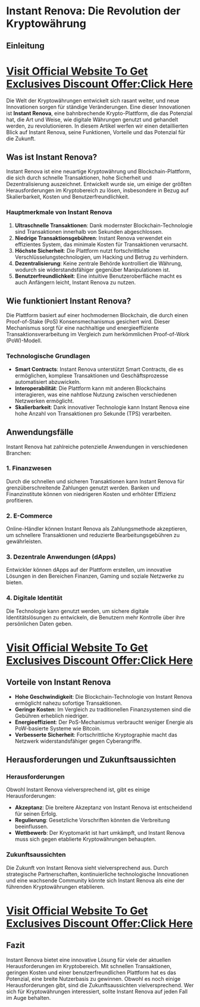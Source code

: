 # Instant Renova: Die Revolution der Kryptowährung

## Einleitung

# **[Visit Official Website To Get Exclusives Discount Offer:Click Here](https://mydealsjunction.info/instantrenova-buy)**

Die Welt der Kryptowährungen entwickelt sich rasant weiter, und neue Innovationen sorgen für ständige Veränderungen. Eine dieser Innovationen ist **Instant Renova**, eine bahnbrechende Krypto-Plattform, die das Potenzial hat, die Art und Weise, wie digitale Währungen genutzt und gehandelt werden, zu revolutionieren. In diesem Artikel werfen wir einen detaillierten Blick auf Instant Renova, seine Funktionen, Vorteile und das Potenzial für die Zukunft.

## Was ist Instant Renova?

Instant Renova ist eine neuartige Kryptowährung und Blockchain-Plattform, die sich durch schnelle Transaktionen, hohe Sicherheit und Dezentralisierung auszeichnet. Entwickelt wurde sie, um einige der größten Herausforderungen im Kryptobereich zu lösen, insbesondere in Bezug auf Skalierbarkeit, Kosten und Benutzerfreundlichkeit.

### Hauptmerkmale von Instant Renova

1. **Ultraschnelle Transaktionen**: Dank modernster Blockchain-Technologie sind Transaktionen innerhalb von Sekunden abgeschlossen.
2. **Niedrige Transaktionsgebühren**: Instant Renova verwendet ein effizientes System, das minimale Kosten für Transaktionen verursacht.
3. **Höchste Sicherheit**: Die Plattform nutzt fortschrittliche Verschlüsselungstechnologien, um Hacking und Betrug zu verhindern.
4. **Dezentralisierung**: Keine zentrale Behörde kontrolliert die Währung, wodurch sie widerstandsfähiger gegenüber Manipulationen ist.
5. **Benutzerfreundlichkeit**: Eine intuitive Benutzeroberfläche macht es auch Anfängern leicht, Instant Renova zu nutzen.

## Wie funktioniert Instant Renova?

Die Plattform basiert auf einer hochmodernen Blockchain, die durch einen Proof-of-Stake (PoS) Konsensmechanismus gesichert wird. Dieser Mechanismus sorgt für eine nachhaltige und energieeffiziente Transaktionsverarbeitung im Vergleich zum herkömmlichen Proof-of-Work (PoW)-Modell.

### Technologische Grundlagen

- **Smart Contracts**: Instant Renova unterstützt Smart Contracts, die es ermöglichen, komplexe Transaktionen und Geschäftsprozesse automatisiert abzuwickeln.
- **Interoperabilität**: Die Plattform kann mit anderen Blockchains interagieren, was eine nahtlose Nutzung zwischen verschiedenen Netzwerken ermöglicht.
- **Skalierbarkeit**: Dank innovativer Technologie kann Instant Renova eine hohe Anzahl von Transaktionen pro Sekunde (TPS) verarbeiten.

## Anwendungsfälle

Instant Renova hat zahlreiche potenzielle Anwendungen in verschiedenen Branchen:

### 1. Finanzwesen
Durch die schnellen und sicheren Transaktionen kann Instant Renova für grenzüberschreitende Zahlungen genutzt werden. Banken und Finanzinstitute können von niedrigeren Kosten und erhöhter Effizienz profitieren.

### 2. E-Commerce
Online-Händler können Instant Renova als Zahlungsmethode akzeptieren, um schnellere Transaktionen und reduzierte Bearbeitungsgebühren zu gewährleisten.

### 3. Dezentrale Anwendungen (dApps)
Entwickler können dApps auf der Plattform erstellen, um innovative Lösungen in den Bereichen Finanzen, Gaming und soziale Netzwerke zu bieten.

### 4. Digitale Identität
Die Technologie kann genutzt werden, um sichere digitale Identitätslösungen zu entwickeln, die Benutzern mehr Kontrolle über ihre persönlichen Daten geben.

# **[Visit Official Website To Get Exclusives Discount Offer:Click Here](https://mydealsjunction.info/instantrenova-buy)**

## Vorteile von Instant Renova

- **Hohe Geschwindigkeit**: Die Blockchain-Technologie von Instant Renova ermöglicht nahezu sofortige Transaktionen.
- **Geringe Kosten**: Im Vergleich zu traditionellen Finanzsystemen sind die Gebühren erheblich niedriger.
- **Energieeffizient**: Der PoS-Mechanismus verbraucht weniger Energie als PoW-basierte Systeme wie Bitcoin.
- **Verbesserte Sicherheit**: Fortschrittliche Kryptographie macht das Netzwerk widerstandsfähiger gegen Cyberangriffe.

## Herausforderungen und Zukunftsaussichten

### Herausforderungen
Obwohl Instant Renova vielversprechend ist, gibt es einige Herausforderungen:
- **Akzeptanz**: Die breitere Akzeptanz von Instant Renova ist entscheidend für seinen Erfolg.
- **Regulierung**: Gesetzliche Vorschriften könnten die Verbreitung beeinflussen.
- **Wettbewerb**: Der Kryptomarkt ist hart umkämpft, und Instant Renova muss sich gegen etablierte Kryptowährungen behaupten.

### Zukunftsaussichten
Die Zukunft von Instant Renova sieht vielversprechend aus. Durch strategische Partnerschaften, kontinuierliche technologische Innovationen und eine wachsende Community könnte sich Instant Renova als eine der führenden Kryptowährungen etablieren.

# **[Visit Official Website To Get Exclusives Discount Offer:Click Here](https://mydealsjunction.info/instantrenova-buy)**

## Fazit

Instant Renova bietet eine innovative Lösung für viele der aktuellen Herausforderungen im Kryptobereich. Mit schnellen Transaktionen, geringen Kosten und einer benutzerfreundlichen Plattform hat es das Potenzial, eine breite Nutzerbasis zu gewinnen. Obwohl es noch einige Herausforderungen gibt, sind die Zukunftsaussichten vielversprechend. Wer sich für Kryptowährungen interessiert, sollte Instant Renova auf jeden Fall im Auge behalten.
